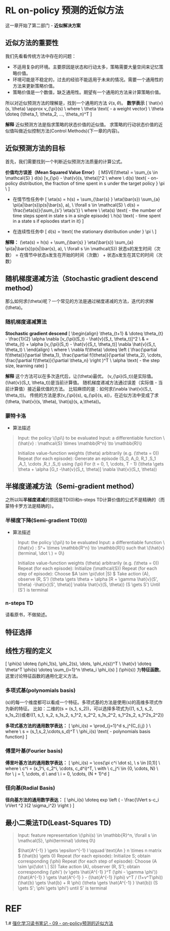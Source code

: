 # RL on-policy 预测的近似方法



这一章开始了第二部门 - **近似解决方案**


## 近似方法的重要性


我们先看看传统方法中存在的问题：

  * 不适用复杂的环境。主要原因是状态和行动太多，策略需要大量空间来记忆策略价值。
  * 环境可能是不稳定的，过去的经验不能适用于未来的情况。需要一个通用性的方法来更新策略价值。
  * 策略价值是一个数值，缺乏通用性。期望有一个通用的方法来计算策略价值。


所以对近似预测方法的理解是，找到一个通用的方法 $\hat{v}(s, \theta)$。
**数学表示**
\[
\hat{v}(s, \theta) \approx v_{\pi}(s) \\
where \\
\theta \text{ - a weight vector} \\
\theta \doteq (\theta_1, \theta_2, ..., \theta_n)^T
\]

**解释**
近似预测方法是指求策略的状态价值的近似值。
求策略的行动状态价值的近似值叫做近似控制方法(Control Methods)(下一章的内容)。


## 近似预测方法的目标


首先，我们需要找到一个判断近似预测方法质量的计算公式。

**价值均方误差（Mean Squared Value Error）**
\[
MSVE(\theta) = \sum_{s \in \mathcal{S} } d(s) [v_{\pi} - \hat{v}(s, \theta)]^2 \\
where \\
d(s) \text{ - on-policy distribution, the fraction of time spent in s under the target policy } \pi \\
\]




  * 在情节性任务中
\[
\eta(s) = h(s) + \sum_{\bar{s} } \eta(\bar{s}) \sum_{a} \pi(a|\bar{s})p(s|\bar{s}, a), \ \forall s \in \mathcal{S} \\
d(s) = \frac{\eta(s)}{\sum_{s'} \eta(s')} \\
where \\
\eta(s) \text{ - the number of time steps spent in state s in a single episode} \\
h(s) \text{ - time spent in a state s if episodes start in it}
\]


  * 在连续性任务中
\[
d(s) = \text{ the stationary distribution under } \pi \\
\]


**解释：**
\(\eta(s) = h(s) + \sum_{\bar{s} } \eta(\bar{s}) \sum_{a} \pi(a|\bar{s})p(s|\bar{s}, a), \ \forall s \in \mathcal{S}\)
状态s的发生时间（次数） = 在情节中状态s发生在开始的时间（次数） + 状态s发生在其它的时间（次数）


## 随机梯度递减方法（Stochastic gradient descend method）


那么如何求\(\theta\)呢？一个常见的方法是通过梯度递减的方法，迭代的求解\(\theta\)。


### 随机梯度递减算法


**Stochastic gradient descend**
\[
\begin{align}
\theta_{t+1}
& \doteq \theta_{t} - \frac{1}{2} \alpha \nabla [v_{\pi}(S_t) - \hat{v}(S_t, \theta_t)]^2 \\
& = \theta_{t} + \alpha [v_{\pi}(S_t) - \hat{v}(S_t, \theta_t)] \nabla \hat{v}(S_t, \theta_t) \\
\end{align} \\
where \\
\nabla f(\theta) \doteq \left ( \frac{\partial f(\theta)}{\partial \theta_1}, \frac{\partial f(\theta)}{\partial \theta_2}, \cdots, \frac{\partial f(\theta)}{\partial \theta_n} \right )^T \\
\alpha \text{ - the step size, learning rate}
\]

**解释**
这个方法可以在多次迭代后，让\(\theta\)最优。
\(v_{\pi}(S_t)\)是实际值。
\(\hat{v}(S_t, \theta_t)\)是当前计算值。
随机梯度递减方法通过误差（实际值 - 当前计算值）接近最优值的方法。
比较麻烦的是：如何求\(\nabla \hat{v}(S_t, \theta_t)\)。
传统的方法是求\(v_{\pi}(s), q_{\pi}(s, a)\)，在近似方法中变成了求\(\theta, \hat{v}(s, \theta), \hat{q}(s, a,\theta)\)。


### 蒙特卡洛






  * 算法描述


<blockquote>Input: the policy \(\pi\) to be evaluated
Input: a differentiable function \(\hat{v} : \mathcal{S} \times \mathbb{R^n} \to \mathbb{R}\)

Initialize value-function weights \(\theta\) arbitrarily (e.g. \(\theta = 0\))
Repeat (for each episode):
Generate an episode \(S_0, A_0, R_1 ,S_1 ,A_1, \cdots ,R_t ,S_t\) using \(\pi\)
For \(t = 0, 1, \cdots, T - 1\)
\(\theta \gets \theta + \alpha [G_t -\hat{v}(S_t, \theta)] \nabla \hat{v}(S_t, \theta)\)</blockquote>







## 半梯度递减方法（Semi-gradient method）


之所以叫**半梯度递减**的原因是TD(0)和n-steps TD计算价值的公式不是精确的（而蒙特卡罗方法是精确的）。


### 半梯度下降(Semi-gradient TD(0))






  * 算法描述


<blockquote>Input: the policy \(\pi\) to be evaluated
Input: a differentiable function \(\hat{v} : S^+ \times \mathbb{R^n} \to \mathbb{R}\) such that \(\hat{v}(terminal, \dot \ ) = 0\)

Initialize value-function weights \(\theta\) arbitrarily (e.g. \(\theta = 0\))
Repeat (for each episode):
Initialize \(\mathcal{S}\)
Repeat (for each step of episode):
Choose $A \sim \pi(\dot |S) $
Take action \(A\), observe \(R, S'\)
\(\theta \gets \theta + \alpha [R + \gamma \hat{v}(S', \theta) -\hat{v}(S', \theta)] \nabla \hat{v}(S, \theta)\)
\(S \gets S'\)
Until \(S'\) is terminal</blockquote>







### n-steps TD


请看原书，不做拗述。


## 特征选择




## 线性方程的定义


\[
\phi(s) \doteq (\phi_1(s), \phi_2(s), \dots, \phi_n(s))^T \\
\hat{v} \doteq \theta^T \phi(s) \doteq \sum_{i=1}^n \theta_i \phi_i(s)
\]
\(\phi(s)\) 为**特征函数**。
这里讨论特征函数的通用化定义方法。


### 多项式基(polynomials basis)


\(s\)的每一个维度都可以看成一个特征。多项式基的方法是使用\(s\)的高维多项式作为新的特征。
比如：二维的\(s = (s_1, s_2)\)，可以选择多项式为\((1, s_1, s_2, s_1s_2)\)或者\((1, s_1, s_2, s_1s_2, s_1^2, s_2^2, s_1s_2^2, s_1^2s_2, s_1^2s_2^2)\)

**多项式基方法的通用数学表达：**
\[
\phi_i(s) = \prod_{j=1}^d s_j^{C_{i,j} } \\
where \\
s = (s_1,s_2,\cdots,s_d)^T \\
\phi_i(s) \text{ - polynomials basis function}
\]


### 傅里叶基(Fourier basis)


**傅里叶基方法的通用数学表达：**
\[
\phi_i(s) = \cos(\pi c^i \dot s), \ s \in [0,1)] \\
where \\
c^i = (x_1^i, c_2^i, \cdots, c_d^i)^T, \ with \ c_j^i \in \{0, \cdots, N\} \ for \ j = 1, \cdots, d \ and \ i = 0, \cdots, (N + 1)^d
\]


### 径向基(Radial Basis)


**径向基方法的通用数学表达：**
\[
\phi_i(s) \doteq exp \left ( - \frac{\lVert s-c_i \rVert ^2 }{2 \sigma_i^2} \right )
\]


## 最小二乘法TD(Least-Squares TD)




<blockquote>Input: feature representation \(\phi(s) \in \mathbb{R}^n, \forall s \in \mathcal{S}, \phi(terminal) \doteq 0\)

$\hat{A^{-1} } \gets \epsilon^{-1} I \qquad \text{An } n \times n matrix $
\(\hat{b} \gets 0\)
Repeat (for each episode):
Initialize S; obtain corresponding \(\phi\)
Repeat (for each step of episode):
Choose \(A \sim \pi(\dot \ | S)\)
Take action \(A\), observer \(R, S'\); obtain corresponding \(\phi'\)
\(v \gets \hat{A^{-1} }^T (\phi - \gamma \phi')\)
\(\hat{A^{-1} } \gets \hat{A^{-1} } - (\hat{A^{-1} }\phi) v^T / (1+v^T\phi)\)
\(\hat{b} \gets \hat{b} + R \phi\)
\(\theta \gets \hat{A^{-1} } \hat{b}\)
\(S \gets S'; \phi \gets \phi'\)
until S' is terminal</blockquote>


















# REF

1.# [强化学习读书笔记 - 09 - on-policy预测的近似方法](http://www.cnblogs.com/steven-yang/p/6535418.html)
